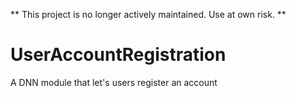 ** This project is no longer actively maintained. Use at own risk. **

UserAccountRegistration
=======================

A DNN module that let's users register an account
